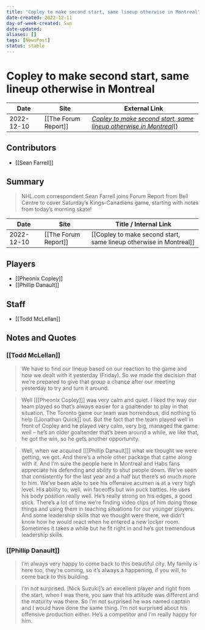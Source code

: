 ```yaml
---
title: "Copley to make second start, same lineup otherwise in Montreal"
date-created: 2022-12-11
day-of-week-created: Sun
date-updated: 
aliases: []
tags: [NewsPost]
status: stable
---
```


# Copley to make second start, same lineup otherwise in Montreal

| Date       | Site                 | External Link                                                                                                                                                   |
| ---------- | -------------------- | --------------------------------------------------------------------------------------------------------------------------------------------------------------- |
| 2022-12-10 | [[The Forum Report]] | [*Copley to make second start, same lineup otherwise in Montreal*](https://theforumreport.com/copley-to-make-second-start-same-lineup-otherwise-in-montreal/)() |

## Contributors
- [[Sean Farrell]]

## Summary
> NHL.com correspondent Sean Farrell joins Forum Report from Bell Centre to cover Saturday’s Kings-Canadiens game, starting with notes from today’s morning skate!

| Date       | Site                 | Title / Internal Link                                              |
| ---------- | -------------------- | ------------------------------------------------------------------ |
| 2022-12-10 | [[The Forum Report]] | [[Copley to make second start, same lineup otherwise in Montreal]] |

## Players
- [[Pheonix Copley]]
- [[Phillip Danault]]

## Staff
- [[Todd McLellan]]

## Notes and Quotes
### [[Todd McLellan]]
> We have to find our lineup based on our reaction to the game and how we dealt with it yesterday (Friday). So we made the decision that we’re prepared to give that group a chance after our meeting yesterday to try and turn it around.

> Well \[[[Pheonix Copley]]] was very calm and quiet. I liked the way our team played so that’s always easier for a goaltender to play in that situation. The Toronto game our team was horrendous, did nothing to help [[Jonathan Quick]] out. But the fact that the team played well in front of Copley and he played very calm, very big, managed the game well – he’s an older goaltender that’s been around a while, we like that, he got the win, so he gets another opportunity.

> Well, when we acquired \[[[Phillip Danault]]] what we thought we were getting, we got. And there’s a whole other package that came along with it. And I’m sure the people here in Montreal and Habs fans appreciate his defending and ability to shut people down. We’ve seen that consistently for the last year and a half but there’s so much more to him. 
> We’ve been able to see his offensive acumen is at a very high level. His ability to, well, win faceoffs but win puck battles. He uses his body position really well. He’s really strong on his edges, a good stick. There’s a lot of time we’re finding video clips of him doing those things and using them in teaching situations for our younger players. And some leadership skills that we thought were there, we didn’t know how he would react when he entered a new locker room. Sometimes it takes a while but he fit right in and he’s got tremendous leadership skills.



### [[Phillip Danault]]
> I’m always very happy to come back to this beautiful city. My family is here too, they’re coming, so it’s always a happening, if you will, to come back to this building.

> I’m not surprised. \[Nick Suzuki]’s an excellent player and right from the start, when I was there, you saw that his attitude was different and the maturity was there. So I’m not surprised he was named captain and I would have done the same thing. I’m not surprised about his offensive production either. He’s a competitor and I’m really happy for him.

